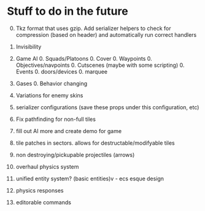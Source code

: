 
Stuff to do in the future
=========================

0. Tkz format that uses gzip. Add serializer helpers to check for compression (based on header) and automatically run correct handlers

0. Invisibility

0. Game AI
	0. Squads/Platoons
	0. Cover
	0. Waypoints
	0. Objectives/navpoints
	0. Cutscenes (maybe with some scripting)
	0. Events
	0. doors/devices
	0. marquee

0. Gases
	0. Behavior changing

0. Variations for enemy skins

0. serializer configurations (save these props under this configuration, etc)

0. Fix pathfinding for non-full tiles

0. fill out AI more and create demo for game

0. tile patches in sectors. allows for destructable/modifyable tiles

0. non destroying/pickupable projectiles (arrows)

0. overhaul physics system
0. unified entity system? (basic entities)v - ecs esque design

0. physics responses

0. editorable commands